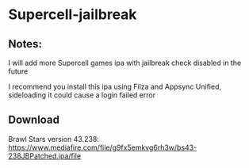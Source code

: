 # Supercell-jailbreak
## Notes: ##

I will add more Supercell games ipa with jailbreak check disabled in the future

I recommend you install this ipa using Filza and Appsync Unified, sideloading it could cause a login failed error

## Download ##

Brawl Stars version 43.238: https://www.mediafire.com/file/g9fx5emkvg6rh3w/bs43-238JBPatched.ipa/file
